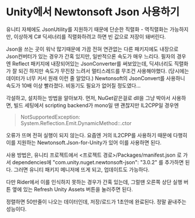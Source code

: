 Unity에서 Newtonsoft Json 사용하기
=

유니티 자체에도 JsonUtility를 지원하기 때문에 단순한 직렬화 - 역직렬화는 가능하지만, 이상하게 C# 딕셔너리를 직렬화하려고 하면 빈 값으로 저장이 돼버린다. 

Json을 쓰는 곳이 워낙 많기때문에 가끔 전혀 연관없는 다른 패키지에도 내장으로 Json컨버터가 있는 경우가 간혹 있지만, 일반적으론 속도가 매우 느리다. 필자의 경우엔 Reflect 패키지에 내장되어있는 JsonConverter를 써보았는데, 딕셔너리도 직렬화가 잘 되긴 하지만 속도가 무진장 느려서 멀티스레드를 무조건 사용해야했다. (당시에는 데이터가 너무 커서 원래 이런 줄 알았다.)
Newtonsoft의 JsonConvert를 사용하니 속도가 10배 이상 빨라졌다. 비동기도 필요가 없어질 정도였다...

각설하고, 설치하는 방법을 알아보자. 먼저, NuGet같은걸로 dll을 그냥 박아서 사용하면, 빌드 세팅에서 scripting backend가 mono일 땐 괜찮지만 IL2CPP일 경우엔 
> NotSupportedException: System.Reflection.Emit.DynamicMethod::.ctor

오류가 뜨며 전혀 실행이 되지 않는다. 요즘엔 거의 IL2CPP를 사용하기 때문에 다행히 이를 지원하는 Newtonsoft.Json-for-Unity가 있어 이를 사용하면 된다.

사용 방법은, 유니티 프로젝트에서 <프로젝트 경로>/Packages/manifest.json 로 가서 dependencies에 "com.unity.nuget.newtonsoft-json": "3.0.2" 를 추가하면 된다. 그러면 유니티 패키지 메니저에 뜨게 되고, 업데이트도 가능하다.

다만 Rider에서 이를 인식하지 못하는 경우가 간혹 있는데, 그럴땐 오른쪽 상단 실행 버튼 옆에 있는 Refresh Unity Assets 버튼을 눌러주면 된다.

정렬하면 50만줄이 나오는 데이터인데, 저장/로드가 1초안에 완료된다. 정말 끝내주는 성능이다.
